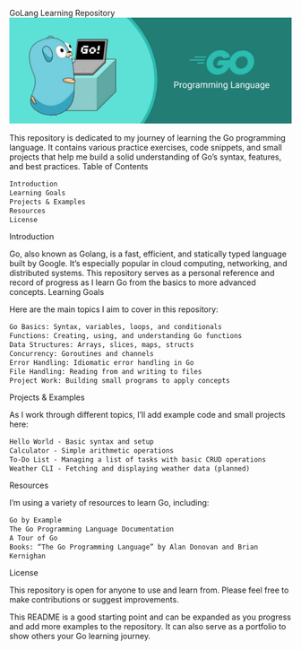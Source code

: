 GoLang Learning Repository
![My Image](go.png)


This repository is dedicated to my journey of learning the Go programming language. It contains various practice exercises, code snippets, and small projects that help me build a solid understanding of Go’s syntax, features, and best practices.
Table of Contents

    Introduction
    Learning Goals
    Projects & Examples
    Resources
    License

Introduction

Go, also known as Golang, is a fast, efficient, and statically typed language built by Google. It’s especially popular in cloud computing, networking, and distributed systems. This repository serves as a personal reference and record of progress as I learn Go from the basics to more advanced concepts.
Learning Goals

Here are the main topics I aim to cover in this repository:

    Go Basics: Syntax, variables, loops, and conditionals
    Functions: Creating, using, and understanding Go functions
    Data Structures: Arrays, slices, maps, structs
    Concurrency: Goroutines and channels
    Error Handling: Idiomatic error handling in Go
    File Handling: Reading from and writing to files
    Project Work: Building small programs to apply concepts

Projects & Examples

As I work through different topics, I’ll add example code and small projects here:

    Hello World - Basic syntax and setup
    Calculator - Simple arithmetic operations
    To-Do List - Managing a list of tasks with basic CRUD operations
    Weather CLI - Fetching and displaying weather data (planned)

Resources

I’m using a variety of resources to learn Go, including:

    Go by Example
    The Go Programming Language Documentation
    A Tour of Go
    Books: “The Go Programming Language” by Alan Donovan and Brian Kernighan

License

This repository is open for anyone to use and learn from. Please feel free to make contributions or suggest improvements.

This README is a good starting point and can be expanded as you progress and add more examples to the repository. It can also serve as a portfolio to show others your Go learning journey.
